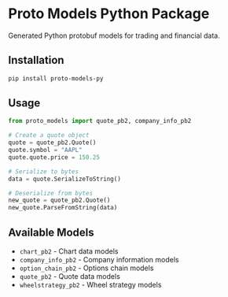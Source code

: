 # Proto Models Python Package

Generated Python protobuf models for trading and financial data.

## Installation

```bash
pip install proto-models-py
```

## Usage

```python
from proto_models import quote_pb2, company_info_pb2

# Create a quote object
quote = quote_pb2.Quote()
quote.symbol = "AAPL"
quote.quote.price = 150.25

# Serialize to bytes
data = quote.SerializeToString()

# Deserialize from bytes
new_quote = quote_pb2.Quote()
new_quote.ParseFromString(data)
```

## Available Models

- `chart_pb2` - Chart data models
- `company_info_pb2` - Company information models
- `option_chain_pb2` - Options chain models
- `quote_pb2` - Quote data models
- `wheelstrategy_pb2` - Wheel strategy models
